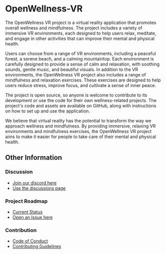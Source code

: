 # OpenWellness-VR
 
The OpenWellness VR project is a virtual reality application that promotes overall wellness and mindfulness. The project includes a variety of immersive VR environments, each designed to help users relax, meditate, and engage in other activities that can improve their mental and physical health.

Users can choose from a range of VR environments, including a peaceful forest, a serene beach, and a calming mountaintop. Each environment is carefully designed to provide a sense of calm and relaxation, with soothing sounds, gentle music, and beautiful visuals. In addition to the VR environments, the OpenWellness VR project also includes a range of mindfulness and relaxation exercises. These exercises are designed to help users reduce stress, improve focus, and cultivate a sense of inner peace.

The project is open source, so anyone is welcome to contribute to its development or use the code for their own wellness-related projects. The project's code and assets are available on GitHub, along with instructions on how to set up and use the application.

We believe that virtual reality has the potential to transform the way we approach wellness and mindfulness. By providing immersive, relaxing VR environments and mindfulness exercises, the OpenWellness VR project aims to make it easier for people to take care of their mental and physical health.

## Other Information
### Discussion
- [Join our discord here](https://discord.gg/XQ6r6S9fJV)
- [Use the discussions page](https://github.com/CogXRLabs/OpenWellness-VR/discussions)

### Project Roadmap
- [Current Status](https://github.com/orgs/CogXRLabs/projects/16)
- [Open an Issue here](https://github.com/CogXRLabs/OpenWellness-VR/issues)

### Contribution
- [Code of Conduct](https://github.com/CogXRLabs/OpenWellness-VR/blob/main/CODE_OF_CONDUCT.md)
- [Contributing Guidelines](https://github.com/CogXRLabs/OpenWellness-VR/blob/main/CONTRIBUTING.md)
